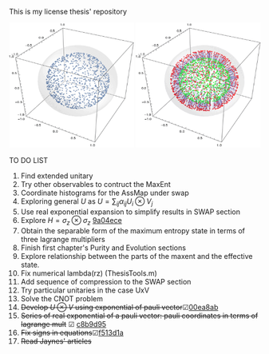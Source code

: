 This is my license thesis' repository
<p float="left">
<img src="./figures//coarse_swap_evol_20steps_1000_z=0.8_p=0.3_beta=100_delta=0.6.gif" width="250" height="250" />
<img src="./figures/swap_evol_20steps_1000_z=0.8_p=0.3_beta=100_delta=0.6.gif" width="250" height="250" />
</p>

TO DO LIST
 1. Find extended unitary
 2. Try other observables to contruct the MaxEnt
 3. Coordinate histograms for the AssMap under swap
 6. Exploring general $U$ as $U=\sum_{ij}\alpha_{ij} U_{i}\otimes V_{j}$
 9. Use real exponential expansion to simplify results in SWAP section
 10. Explore $H=\sigma_{z}\otimes \sigma_{z}$  [9a04ece](https://github.com/ACGuerrero/tesis-adan/commit/274d771536b0b04ea4edca866fc06359d5e0b8b8)
 11. Obtain the separable form of the maximum entropy state in terms of three lagrange multipliers
 12. Finish first chapter's Purity and Evolution sections
 14. Explore relationship between the parts of the maxent and the effective state.
 15. Fix numerical lambda(rz) (ThesisTools.m)
 16. Add sequence of compression to the SWAP section
 17. Try particular unitaries in the case UxV
 18. Solve the CNOT problem
 5. ~~Develop $U\otimes V$ using exponential of pauli vector~~&#x2611;[00ea8ab](https://github.com/ACGuerrero/tesis-adan/commit/542cc6bcd036544eca2d0139823e981164e34673)
 8. ~~Series of real exponential of a pauli vector: pauli coordinates in terms of lagrange mult~~ &#x2611; [c8b9d95](https://github.com/ACGuerrero/tesis-adan/commit/8371c7c6653dcdbee99a91017139cb5bcb551f91)
 13. ~~Fix signs in equations~~&#x2611;[f513d1a](https://github.com/ACGuerrero/tesis-adan/commit/8af07735f51b450b893da30d229130d2dd8ad774)
 7. ~~Read Jaynes' articles~~
